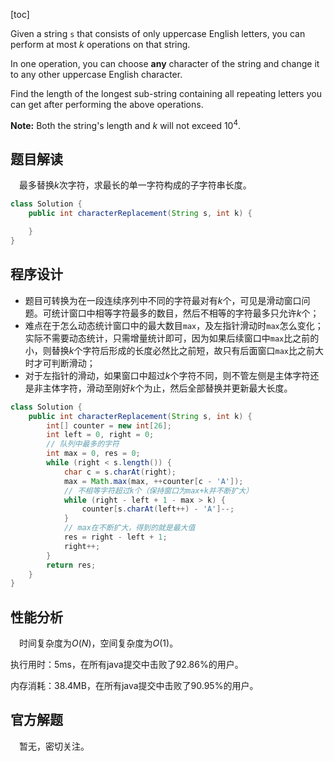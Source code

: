 [toc]


Given a string `s` that consists of only uppercase English letters, you can perform at most $k$ operations on that string.

In one operation, you can choose **any** character of the string and change it to any other uppercase English character.

Find the length of the longest sub-string containing all repeating letters you can get after performing the above operations.



**Note:**
Both the string's length and $k$ will not exceed $10^4$.



## 题目解读

&emsp;最多替换$k$次字符，求最长的单一字符构成的子字符串长度。

```java
class Solution {
    public int characterReplacement(String s, int k) {

    }
}
```

## 程序设计

* 题目可转换为在一段连续序列中不同的字符最对有$k$个，可见是滑动窗口问题。可统计窗口中相等字符最多的数目，然后不相等的字符最多只允许$k$个；
* 难点在于怎么动态统计窗口中的最大数目`max`，及左指针滑动时`max`怎么变化；实际不需要动态统计，只需增量统计即可，因为如果后续窗口中`max`比之前的小，则替换$k$个字符后形成的长度必然比之前短，故只有后面窗口`max`比之前大时才可判断滑动；
* 对于左指针的滑动，如果窗口中超过$k$个字符不同，则不管左侧是主体字符还是非主体字符，滑动至刚好$k$个为止，然后全部替换并更新最大长度。

```java
class Solution {
    public int characterReplacement(String s, int k) {
        int[] counter = new int[26];
        int left = 0, right = 0;
        // 队列中最多的字符
        int max = 0, res = 0;
        while (right < s.length()) {
            char c = s.charAt(right);
            max = Math.max(max, ++counter[c - 'A']);
            // 不相等字符超过k个（保持窗口为max+k并不断扩大）
            while (right - left + 1 - max > k) {
                counter[s.charAt(left++) - 'A']--;
            }
            // max在不断扩大，得到的就是最大值
            res = right - left + 1;
            right++;
        }
        return res;
    }
}
```

## 性能分析

&emsp;时间复杂度为$O(N)$，空间复杂度为$O(1)$。

执行用时：5ms，在所有java提交中击败了92.86%的用户。

内存消耗：38.4MB，在所有java提交中击败了90.95%的用户。

## 官方解题

&emsp;暂无，密切关注。